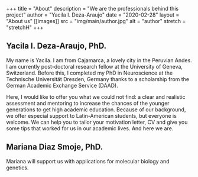 +++
title = "About"
description = "We are the professionals behind this project"
author = "Yacila I. Deza-Araujo"
date = "2020-02-28"
layout = "About us"
[[images]]
  src = "img/main/author.jpg"
  alt = "author"
  stretch = "stretchH"
+++

##  Yacila I. Deza-Araujo, PhD.

My name is Yacila. I am from Cajamarca, a lovely city in the Peruvian Andes. I am currently post-doctoral research fellow at the University of Geneva, Switzerland. Before this, I completed my PhD in Neuroscience at the Technische Universit&auml;t Dresden, Germany thanks to a scholarship from the German Academic Exchange Service (DAAD).

Here, I would like to offer you what we could not find: a clear and realistic assessment and mentoring to increase the chances of the younger generations to get high academic education. Because of our background, we offer especial support to Latin-American students, but everyone is welcome. We can help you to tailor your motivation letter, CV and give you some tips that worked for us in our academic lives. 
And here we are.




##  Mariana Diaz Smoje, PhD.

Mariana will support us with applications for molecular biology and genetics.




